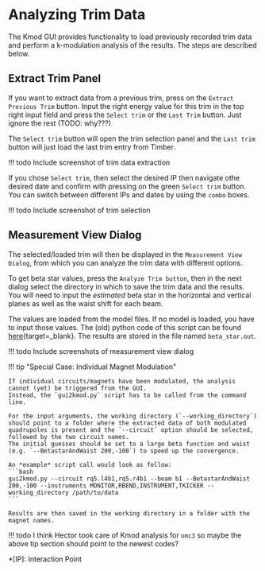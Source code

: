 # Analyzing Trim Data

The Kmod GUI provides functionality to load previously recorded trim data and perform a k-modulation analysis of the results.
The steps are described below.

## Extract Trim Panel

If you want to extract data from a previous trim, press on the `Extract Previous Trim` button.
Input the right energy value for this trim in the top right input field and press the `Select trim` or the `Last Trim` button.
Just ignore the rest (TODO: why???)

The `Select trim` button will open the trim selection panel and the `Last trim` button will just load the last trim entry from Timber.

!!! todo
    Include screenshot of trim data extraction

If you chose `Select trim`, then select the desired IP then navigate othe desired date and confirm with pressing on the green `Select trim` button.
You can switch between different IPs and dates by using the `combo` boxes.

!!! todo
    Include screenshot of trim selection

## Measurement View Dialog 

The selected/loaded trim will then be displayed in the `Measurement View Dialog`, from which you can analyze the trim data with different options.

To get beta star values, press the `Analyze Trim button`, then in the next dialog select the directory in which to save the trim data and the results.
You will need to input the *estimated* beta star in the horizontal and vertical planes as well as the waist shift for each beam.

The values are loaded from the model files.
If no model is loaded, you have to input those values.
The (old) python code of this script can be found [here][kmod_python2]{target=_blank}.
The results are stored in the file named `beta_star.out`.

!!! todo
    Include screenshots of measurement view dialog

!!! tip "Special Case: Individual Magnet Modulation"

    If individual circuits/magnets have been modulated, the analysis cannot (yet) be triggered from the GUI.
    Instead, the `gui2kmod.py` script has to be called from the command line.
     
    For the input arguments, the working directory (`--working_directory`) should point to a folder where the extracted data of both modulated quadrupoles is present and the `--circuit` option should be selected, followed by the two circuit names.
    The initial guesses should be set to a large beta function and waist (e.g. `--BetastarAndWaist 200,-100`) to speed up the convergence.

    An *example* script call would look as follow:
    ```bash
    gui2kmod.py --circuit rq5.l4b1,rq5.r4b1 --beam b1 --BetastarAndWaist 200,-100 --instruments MONITOR,RBEND,INSTRUMENT,TKICKER --working_directory /path/to/data
    ```
    
    Results are then saved in the working directory in a folder with the magnet names.

!!! todo
    I think Hector took care of Kmod analysis for `omc3` so maybe the above tip section should point to the newest codes?


*[IP]: Interaction Point

[kmod_python2]: https://github.com/pylhc/Beta-Beat.src/blob/master/kmod/gui2beta/gui2kmod.py
